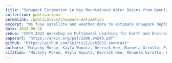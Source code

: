 ```yaml
---
title: "Snowpack Estimation in Key Mountainous Water Basins from Openly-Available, Multimodal Data Sources"
collection: publications
permalink: /publication/snowpack-estimation
excerpt: "We fuse satellite and weather data to estimate snowpack depth in key mountainous regions and beat single-source estimation by 5.0 inches RMSE."
date: 2022-06-20
venue: "CVPR 2022 Workshop on Multimodal Learning for Earth and Environment"
paperurl: "https://arxiv.org/pdf/2208.04246.pdf"
github: "https://github.com/Seiris21/ucb2022.snowcast"
authors: "Malachy Moran, Kayla Woputz, Derrick Hee, Manuela Girotto, Paolo D'Odorico, Ritwik Gupta, Daniel Feldman, Puya Vahabi, Alberto Todeschini, Colorado J Reed"
citation: 'Malachy Moran, Kayla Woputz, Derrick Hee, Manuela Girotto, Paolo D''Odorico, Ritwik Gupta, Daniel Feldman, Puya Vahabi, Alberto Todeschini, Colorado J Reed. "Snowpack Estimation in Key Mountainous Water Basins from Openly-Available, Multimodal Data Sources." CVPR 2022 Workshop on Multimodal Learning for Earth and Environment. 2022.'
---
```

